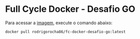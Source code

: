 # Full Cycle Docker - Desafio GO

Para acessar a [imagem](https://hub.docker.com/r/rodrigorocha86/fc-docker-desafio-go), execute o comando abaixo: 

```
docker pull rodrigorocha86/fc-docker-desafio-go:latest
```
